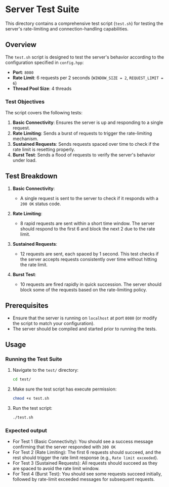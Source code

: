 # Server Test Suite

This directory contains a comprehensive test script (`test.sh`) for testing the server's rate-limiting and connection-handling capabilities.

## Overview

The `test.sh` script is designed to test the server's behavior according to the configuration specified in `config.hpp`:

- **Port**: `8080`
- **Rate Limit**: 6 requests per 2 seconds (`WINDOW_SIZE = 2`, `REQUEST_LIMIT = 6`)
- **Thread Pool Size**: 4 threads

### Test Objectives

The script covers the following tests:

1. **Basic Connectivity**: Ensures the server is up and responding to a single request.
2. **Rate Limiting**: Sends a burst of requests to trigger the rate-limiting mechanism.
3. **Sustained Requests**: Sends requests spaced over time to check if the rate limit is resetting properly.
4. **Burst Test**: Sends a flood of requests to verify the server's behavior under load.

## Test Breakdown

1. **Basic Connectivity**:
    - A single request is sent to the server to check if it responds with a `200 OK` status code.
    
2. **Rate Limiting**:
    - 8 rapid requests are sent within a short time window. The server should respond to the first 6 and block the next 2 due to the rate limit.

3. **Sustained Requests**:
    - 12 requests are sent, each spaced by 1 second. This test checks if the server accepts requests consistently over time without hitting the rate limit.

4. **Burst Test**:
    - 10 requests are fired rapidly in quick succession. The server should block some of the requests based on the rate-limiting policy.

## Prerequisites

- Ensure that the server is running on `localhost` at port `8080` (or modify the script to match your configuration).
- The server should be compiled and started prior to running the tests.

## Usage

### Running the Test Suite

1. Navigate to the `test/` directory:
   ```bash
   cd test/

2. Make sure the test script has execute permission:
   ```bash
   chmod +x test.sh

3. Run the test script:
   ```bash
   ./test.sh

### Expected output

- For Test 1 (Basic Connectivity): You should see a success message confirming that the server responded with `200 OK`
- For Test 2 (Rate Limiting): The first 6 requests should succeed, and the rest should trigger the rate limit response (e.g., `Rate limit exceeded`).
- For Test 3 (Sustained Requests): All requests should succeed as they are spaced to avoid the rate limit window.
- For Test 4 (Burst Test): You should see some requests succeed initially, followed by rate-limit exceeded messages for subsequent requests.
